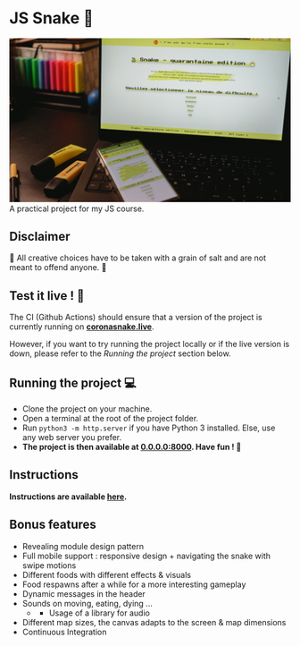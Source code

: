# JS Snake 🐍
![app photo](./assets/images/DSC05294.jpg "Project on a PC and a phone.")
A practical project for my JS course.

## Disclaimer

🛑 All creative choices have to be taken with a grain of salt and are not meant to offend anyone. 🛑


## Test it live ! 🚀
The CI (Github Actions) should ensure that a version of the project is currently running on **[coronasnake.live](http://coronasnake.live)**.

However, if you want to try running the project locally or if the live version is down, please refer to the *Running the project* section below.


## Running the project 💻

* Clone the project on your machine.
* Open a terminal at the root of the project folder.
* Run `python3 -m http.server` if you have Python 3 installed. Else, use any web server you prefer. 
* **The project is then available at [0.0.0.0:8000](0.0.0.0:8000). Have fun ! 🐍**


## Instructions 

**Instructions are available [here](https://perso.liris.cnrs.fr/pierre-antoine.champin/enseignement/intro-js/s6.html).**

## Bonus features

* Revealing module design pattern 
* Full mobile support : responsive design + navigating the snake with swipe motions
* Different foods with different effects & visuals
* Food respawns after a while for a more interesting gameplay 
* Dynamic messages in the header
* Sounds on moving, eating, dying ...
  * * Usage of a library for audio
* Different map sizes, the canvas adapts to the screen & map dimensions
* Continuous Integration 
